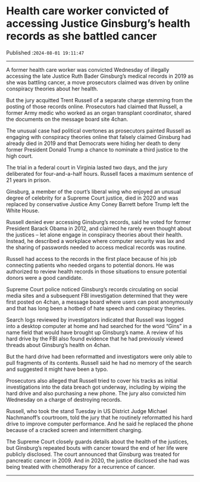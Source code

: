 # Health care worker convicted of accessing Justice Ginsburg’s health records as she battled cancer

Published :`2024-08-01 19:11:47`

---

A former health care worker was convicted Wednesday of illegally accessing the late Justice Ruth Bader Ginsburg’s medical records in 2019 as she was battling cancer, a move prosecutors claimed was driven by online conspiracy theories about her health.

But the jury acquitted Trent Russell of a separate charge stemming from the posting of those records online. Prosecutors had claimed that Russell, a former Army medic who worked as an organ transplant coordinator, shared the documents on the message board site 4chan.

The unusual case had political overtones as prosecutors painted Russell as engaging with conspiracy theories online that falsely claimed Ginsburg had already died in 2019 and that Democrats were hiding her death to deny former President Donald Trump a chance to nominate a third justice to the high court.

The trial in a federal court in Virginia lasted two days, and the jury deliberated for four-and-a-half hours. Russell faces a maximum sentence of 21 years in prison.

Ginsburg, a member of the court’s liberal wing who enjoyed an unusual degree of celebrity for a Supreme Court justice, died in 2020 and was replaced by conservative Justice Amy Coney Barrett before Trump left the White House.

Russell denied ever accessing Ginsburg’s records, said he voted for former President Barack Obama in 2012, and claimed he rarely even thought about the justices – let alone engage in conspiracy theories about their health. Instead, he described a workplace where computer security was lax and the sharing of passwords needed to access medical records was routine.

Russell had access to the records in the first place because of his job connecting patients who needed organs to potential donors. He was authorized to review health records in those situations to ensure potential donors were a good candidate.

Supreme Court police noticed Ginsburg’s records circulating on social media sites and a subsequent FBI investigation determined that they were first posted on 4chan, a message board where users can post anonymously and that has long been a hotbed of hate speech and conspiracy theories.

Search logs reviewed by investigators indicated that Russell was logged into a desktop computer at home and had searched for the word “Gins” in a name field that would have brought up Ginsburg’s name. A review of his hard drive by the FBI also found evidence that he had previously viewed threads about Ginsburg’s health on 4chan.

But the hard drive had been reformatted and investigators were only able to pull fragments of its contents. Russell said he had no memory of the search and suggested it might have been a typo.

Prosecutors also alleged that Russell tried to cover his tracks as initial investigations into the data breach got underway, including by wiping the hard drive and also purchasing a new phone. The jury also convicted him Wednesday on a charge of destroying records.

Russell, who took the stand Tuesday in US District Judge Michael Nachmanoff’s courtroom, told the jury that he routinely reformatted his hard drive to improve computer performance. And he said he replaced the phone because of a cracked screen and intermittent charging.

The Supreme Court closely guards details about the health of the justices, but Ginsburg’s repeated bouts with cancer toward the end of her life were publicly disclosed. The court announced that Ginsburg was treated for pancreatic cancer in 2009. And in 2020, the justice disclosed she had was being treated with chemotherapy for a recurrence of cancer.

---

